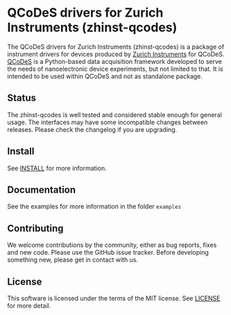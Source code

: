 # QCoDeS drivers for Zurich Instruments (zhinst-qcodes)
The QCoDeS drivers for Zurich Instruments (zhinst-qcodes) is a package of instrument drivers for devices produced by [Zurich Instruments](https://wwzhinst.com) for QCoDeS. [QCoDeS](http://qcodes.github.io/Qcodes) is a Python-based data acquisition framework developed to serve the needs of nanoelectronic device
experiments, but not limited to that. It is intended to be used within QCoDeS and not as standalone package.

## Status
The zhinst-qcodes is well tested and considered stable enough for general usage. The interfaces may have some incompatible changes between releases. Please check the changelog if you are upgrading.

## Install
See [INSTALL](INSTALL.md) for more information.

## Documentation
See the examples for more information in the folder `examples`

## Contributing
We welcome contributions by the community, either as bug reports, fixes and new code. Please use the GitHub issue tracker. Before developing something new, please get in contact with us. 

## License
This software is licensed under the terms of the MIT license. See [LICENSE](LICENSE) for more detail.



